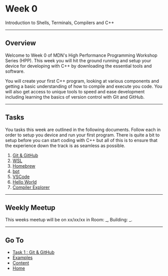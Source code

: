 # Week 0

Introduction to Shells, Terminals, Compilers and C++

---

## Overview

Welcome to Week 0 of MDN's High Performance Programming Workshop Series (HPP). This week you will hit the ground running and setup your device for developing with C++ by downloading the essential tools and software.

You will create your first C++ program, looking at various components and getting a basic understanding of how to compile and execute you code. You will also get access to unique tools to speed and ease development including learning the basics of version control with Git and GitHub.

---

## Tasks

You tasks this week are outlined in the following documents. Follow each in order to setup you device and run your first program. There is quite a bit to setup before you can start coding with C++ but all of this is to ensure that the experience down the track is as seamless as possible.

1. [Git & GitHub](/content/week0/tasks/github.md)
2. [WSL](/content/week0/tasks/wsl.md)
3. [Homebrew](/content/week0/tasks/homebrew.md)
4. [bpt](/content/week0/tasks/bpt.md)
5. [VSCode](/content/week0/tasks/vscode.md)
6. [Hello World](/content/week0/examples/hello/README.md)
7. [Compiler Explorer](/content/week0/tasks/godbolt.md)

---

## Weekly Meetup

This weeks meetup will be on xx/xx/xx in Room: _, Building: _.

---

## Go To

- [Task 1 : Git & GitHub](/content/week0/tasks/github.md)
- [Examples](/content/week0/examples/README.md)
- [Content](/content/README.md)
- [Home](/README.md)
